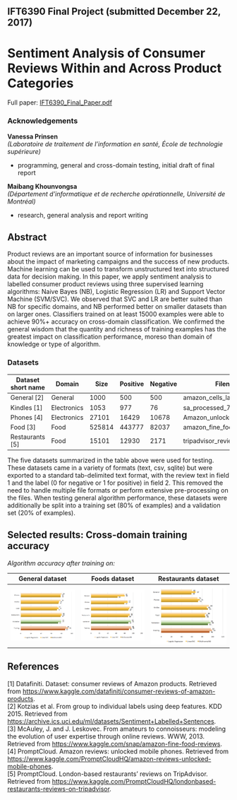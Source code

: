 ## IFT6390 Final Project (submitted December 22, 2017) 
# Sentiment Analysis of Consumer Reviews Within and Across Product Categories

Full paper:  [IFT6390_Final_Paper.pdf](IFT6390_Final_Paper.pdf)

### Acknowledgements
**Vanessa Prinsen**   
*(Laboratoire de traitement de l’information en santé, École de technologie supérieure)* 
* programming, general and cross-domain testing, initial draft of final report    

**Maibang Khounvongsa**   
*(Département d’informatique et de recherche opérationnelle, Université de Montréal)*
* research, general analysis and report writing  

## Abstract
Product reviews are an important source of information for businesses about the impact of marketing campaigns and the success of new products. Machine learning can be used to transform unstructured text into structured data for decision making. In this paper, we apply sentiment analysis to labelled consumer product reviews using three supervised learning algorithms: Naive Bayes (NB), Logistic Regression (LR) and Support Vector Machine (SVM/SVC). We observed that SVC and LR are better suited than NB for specific domains, and NB performed better on smaller datasets than on larger ones. Classifiers trained on at least 15000 examples were able to achieve 90%+ accuracy on cross-domain classification. We confirmed the general wisdom that the quantity and richness of training examples has the greatest impact on classification performance, moreso than domain of knowledge or type of algorithm.

<!---
## Approach

### Classifiers
We investigate three types of classifiers often used for natural language processing: Naive Bayes, Logistic Regression, and Support Vector Machine. The scikit-learn toolkit offers several implementations of these classifiers, so we will test a total of 6 algorithms---the best of each type will be retained for intra-domain and cross-domain testing:

**1. Naive Bayes [Bernoulli (BernoulliNB), Gaussian (GaussianNB), Multinomial (MultinomialNB)]:** Popular baseline method for text classification. Naive Bayes classifiers have a closed-form solution, which can be evaluated in linear time, and are highly scalable. With appropriate pre-processing, they are competitive with more advanced methods, and produce good results for smaller datasets or documents. However, the assumption of independence is restrictive for text classification since language is naturally context dependent.  
**2. Logistic Regression (or Maximum Entropy):** Commonly used as an alternative to Naive Bayes. Since these classifiers do not assume that features are independent, they are more robust to correlations found in word features. However, training is slower than for Naive Bayes since Logistic Regression is a convex optimization problem, in which the parameters must be learned iteratively with an optimization algorithm such as gradient descent.   
**3. Support Vector Classifier [Linear (LinearSVC), Radial Basis (NuSVC )]:** Another popular option for text classification. SVC deals well with high-dimensional and sparse feature vectors, but can be computationally complex to scale up for larger datasets (neural networks are more suitable for these cases). The kernel trick gives the classifier more flexibility to combine features, and the automatic weight adjustment reduces the need for manual feature selection. 
---> 
### Datasets  
Dataset short name | Domain  |   Size | Positive | Negative   | Filename 
-----|---|---|---|---|----
General [2] | General | 1000 | 500 | 500 | amazon_cells_labelled.txt     
Kindles [1] | Electronics | 1053 | 977 | 76 | sa_processed_7817_1.txt      
Phones [4] | Electronics      | 27101  | 16429 | 10678  | Amazon_unlocked_phones.txt  
Food [3] | Food     | 525814     | 443777 | 82037  | amazon_fine_foods_cleaned.txt  
Restaurants [5] | Food     | 15101 | 12930 | 2171 | tripadvisor_reviews.txt  
         
The five datasets summarized in the table above were used for testing. These datasets came in a variety of formats (text, csv, sqlite) but were exported to a standard tab-delimited text format, with the review text in field 1 and the label (0 for negative or 1 for positive) in field 2. This removed the need to handle multiple file formats or perform extensive pre-processing on the files. When testing general algorithm performance, these datasets were additionally be split into a training set (80% of examples) and a validation set (20% of examples).

## Selected results: Cross-domain training accuracy
*Algorithm accuracy after training on:*  

| General dataset   |  Foods dataset    |   Restaurants dataset   |
:-------------------------:|:-------------------------:|:-------------------------:
![Algorithm accuracy after training on general dataset](images/2-general_domain.png) |   ![Algorithm accuracy after training on foods dataset](images/2-food_domain.png) | ![Algorithm accuracy after training on restaurants dataset](images/2-restaurants_domain.png) 
    
## References
[1] Datafiniti. Dataset: consumer reviews of Amazon products. Retrieved from https://www.kaggle.com/datafiniti/consumer-reviews-of-amazon-products.  
[2] Kotzias et al. From group to individual labels using deep features. KDD 2015. Retrieved from
https://archive.ics.uci.edu/ml/datasets/Sentiment+Labelled+Sentences.  
[3] McAuley, J. and J. Leskovec. From amateurs to connoisseurs: modeling the evolution of user expertise through online reviews. WWW, 2013. Retrieved from https://www.kaggle.com/snap/amazon-fine-food-reviews.   
[4] PromptCloud. Amazon reviews: unlocked mobile phones. Retrieved from https://www.kaggle.com/PromptCloudHQ/amazon-reviews-unlocked-mobile-phones.  
[5] PromptCloud. London-based restaurants’ reviews on TripAdvisor. Retrieved from https://www.kaggle.com/PromptCloudHQ/londonbased-restaurants-reviews-on-tripadvisor.  
